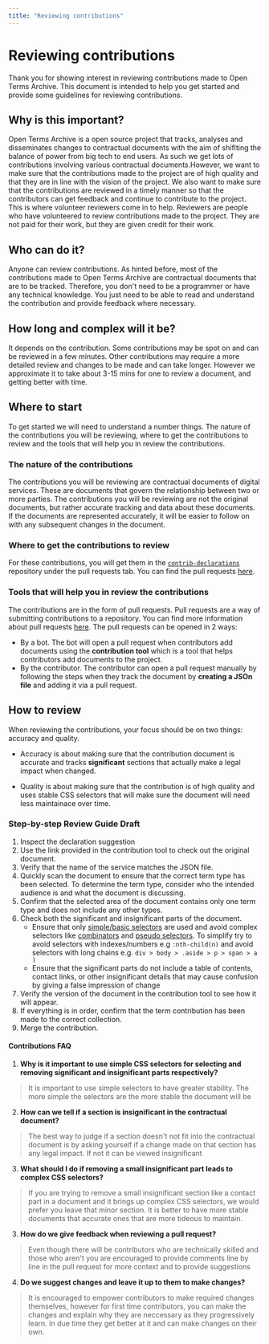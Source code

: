 ```yaml
---
title: "Reviewing contributions"
---
```


# Reviewing contributions

Thank you for showing interest in reviewing contributions made to Open Terms Archive. This document is intended to help you get started and provide some guidelines for reviewing contributions.

## Why is this important?

Open Terms Archive is a open source project that tracks, analyses and disseminates changes to contractual documents with the aim of shiflting the balance of power from big tech to end users.
As such we get lots of contributions involving various contractual documents.However, we want to make sure that the contributions made to the project are of high quality and that they are in line with the vision of the project. We also want to make sure that the contributions are reviewed in a timely manner so that the contributors can get feedback and continue to contribute to the project.
This is where volunteer reviewers come in to help. Reviewers are people who have volunteered to review contributions made to the project. They are not paid for their work, but they are given credit for their work.

## Who can do it?

Anyone can review contributions. As hinted before, most of the contributions made to Open Terms Archive are contractual documents that are to be tracked. Therefore, you don't need to be a programmer or have any technical knowledge. You just need to be able to read and understand the contribution and provide feedback where necessary.

## How long and complex will it be?

It depends on the contribution. Some contributions may be spot on and can be reviewed in a few minutes. Other contributions may require a more detailed review and changes to be made and can take longer.
However we approximate it to take about 3-15 mins for one to review a document, and getting better with time.

## Where to start

To get started we will need to understand a number things. The nature of the contributions you will be reviewing, where to get the contributions to review and the tools that will help you in review the contributions.

### The nature of the contributions

The contributions you will be reviewing are contractual documents of digital services. These are documents that govern the relationship between two or more parties.
The contributions you will be reviewing are not the original documents, but rather accurate tracking and data about these documents. If the documents are represented accurately, it will be easier to follow on with any subsequent changes in the document.

### Where to get the contributions to review

For these contributions, you will get them in the [`contrib-declarations`](https://github.com/OpenTermsArchive/contrib-declarations) repository under the pull requests tab. You can find the pull requests [here](https://github.com/OpenTermsArchive/contrib-declarations/pulls).

### Tools that will help you in review the contributions

The contributions are in the form of pull requests. Pull requests are a way of submitting contributions to a repository. You can find more information about pull requests [here](https://docs.github.com/en/github/collaborating-with-issues-and-pull-requests/about-pull-requests).
The pull requests can be opened in 2 ways:

- By a bot. The bot will open a pull request when contributors add documents using the **contribution tool** which is a tool that helps contributors add documents to the project.
- By the contributor. The contributor can open a pull request manually by following the steps when they track the document by **creating a JSOn file** and adding it via a pull request.

## How to review

When reviewing the contributions, your focus should be on two things: accuracy and quality.

- Accuracy is about making sure that the contribution document is accurate and tracks **significant** sections that actually make a legal impact when changed.
  
- Quality is about making sure that the contribution is of high quality and uses stable CSS selectors that will make sure the document will need less maintainace over time.

### Step-by-step Review Guide Draft

1. Inspect the declaration suggestion
2. Use the link provided in the contribution tool to check out the original document.
3. Verify that the name of the service matches the JSON file.
4. Quickly scan the document to ensure that the correct term type has been selected. To determine the term type, consider who the intended audience is and what the document is discussing.
5. Confirm that the selected area of the document contains only one term type and does not include any other types.
6. Check both the significant and insignificant parts of the document.
    - Ensure that only [simple/basic selectors](https://developer.mozilla.org/en-US/docs/Web/CSS/CSS_selectors/Selectors_and_combinators#basic_selectors) are used and avoid complex selectors like [combinators](https://developer.mozilla.org/en-US/docs/Web/CSS/CSS_selectors/Selectors_and_combinators#combinators) and [pseudo selectors](https://www.w3schools.com/css/css_pseudo_elements.asp). To simplify try to avoid selectors with indexes/numbers e.g `:nth-child(n)` and avoid selectors with long chains e.g. `div > body > .aside > p > span > a )`
    - Ensure that the significant parts do not include a table of contents, contact links, or other insignificant details that may cause confusion by giving a false impression of change 
7. Verify the version of the document in the contribution tool to see how it will appear.
8. If everything is in order, confirm that the term contribution has been made to the correct collection.
9. Merge the contribution.

#### Contributions FAQ

1. **Why is it important to use simple CSS selectors for selecting and removing significant and insignificant parts respectively?**

> It is important to use simple selectors to have greater stability. The more simple the selectors are the more stable the document will be

2. **How can we tell if a section is insignificant in the contractual document?**

> The best way to judge if a section doesn't not fit into the contractual document is by asking yourself if a change made on that section has any legal impact. If not it can be viewed insignificant

3. **What should I do if removing a small insignificant part leads to complex CSS selectors?**

> If you are trying to remove a small insignificant section like a contact part in a document and it brings up complex CSS selectors, we would prefer you leave that minor section. It is better to have more stable documents that accurate ones that are more tideous to maintain. 

3. **How do we give feedback when reviewing a pull request?**

> Even though there will be contributors who are technically skilled and those who aren't you are encouraged to provide comments line by line in the pull request for more context and to provide suggestions

4. **Do we suggest changes and leave it up to them to make changes?**

> It is encouraged to empower contributors to make required changes themselves, however for first time contributors, you can make the changes and explain why they are neccessary as they progressively learn. In due time they get better at it and can make changes on their own.
